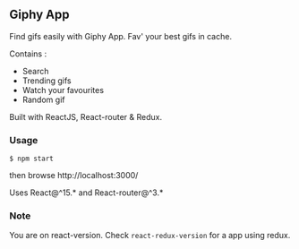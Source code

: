## Giphy App

Find gifs easily with Giphy App. Fav' your best gifs in cache.

Contains :
- Search
- Trending gifs
- Watch your favourites
- Random gif

Built with ReactJS, React-router & Redux.

### Usage
```
$ npm start
```

then browse http://localhost:3000/

Uses React@^15.* and React-router@^3.*

### Note

You are on react-version. Check `react-redux-version` for a app using redux.
